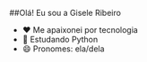 ##Olá! Eu sou a Gisele Ribeiro

- ❤️ Me apaixonei por tecnologia
- 🌱 Estudando Python
- 😄 Pronomes: ela/dela
